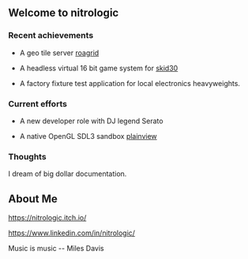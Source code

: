 ## Welcome to nitrologic

### Recent achievements

* A geo tile server  [roagrid](https://github.com/nitrologic/roagrid)

* A headless virtual 16 bit game system for [skid30](https://github.com/nitrologic/skid30)

* A factory fixture test application for local electronics heavyweights.

### Current efforts

* A new developer role with DJ legend Serato

* A native OpenGL SDL3 sandbox [plainview](https://github.com/nitrologic/plainview)

### Thoughts

I dream of big dollar documentation.

## About Me

https://nitrologic.itch.io/

https://www.linkedin.com/in/nitrologic/


Music is music -- Miles Davis

